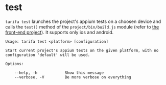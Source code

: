 # test

`tarifa test` launches the project's appium tests on a choosen device and calls the `test()` method of the `project/bin/build.js` module (refer to [the front-end project](../project/index.md#the-www-project)). It supports only ios and android.

```
Usage: tarifa test <platform> [configuration]

Start current project's appium tests on the given platform, with no
configuration 'default' will be used.

Options:

    --help, -h            Show this message
    --verbose, -V         Be more verbose on everything
```
